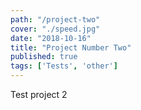 ```yaml
---
path: "/project-two"
cover: "./speed.jpg"
date: "2018-10-16"
title: "Project Number Two"
published: true
tags: ['Tests', 'other']
---
```

Test project 2
